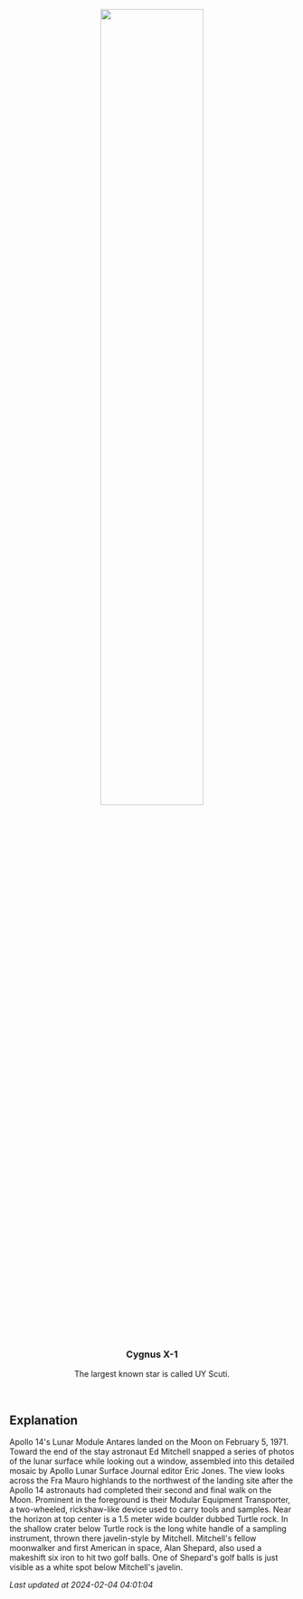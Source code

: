<p align='center'>
    <img src='https://apod.nasa.gov/apod/image/2402/a14pan9335-43emj_900.jpg' width='60%' />
    <h3 align="center">Cygnus X-1</h3>
    <p align="center">The largest known star is called UY Scuti.</p>
</p>
<br/>

Explanation
--
Apollo 14's Lunar Module Antares landed on the Moon on February 5, 1971. Toward the end of the stay astronaut Ed Mitchell snapped a series of photos of the lunar surface while looking out a window, assembled into this detailed mosaic by Apollo Lunar Surface Journal editor Eric Jones. The view looks across the Fra Mauro highlands to the northwest of the landing site after the Apollo 14 astronauts had completed their second and final walk on the Moon. Prominent in the foreground is their Modular Equipment Transporter, a two-wheeled, rickshaw-like device used to carry tools and samples. Near the horizon at top center is a 1.5 meter wide boulder dubbed Turtle rock. In the shallow crater below Turtle rock is the long white handle of a sampling instrument, thrown there javelin-style by Mitchell. Mitchell's fellow moonwalker and first American in space, Alan Shepard, also used a makeshift six iron to hit two golf balls. One of Shepard's golf balls is just visible as a white spot below Mitchell's javelin.


*Last updated at 2024-02-04 04:01:04*

